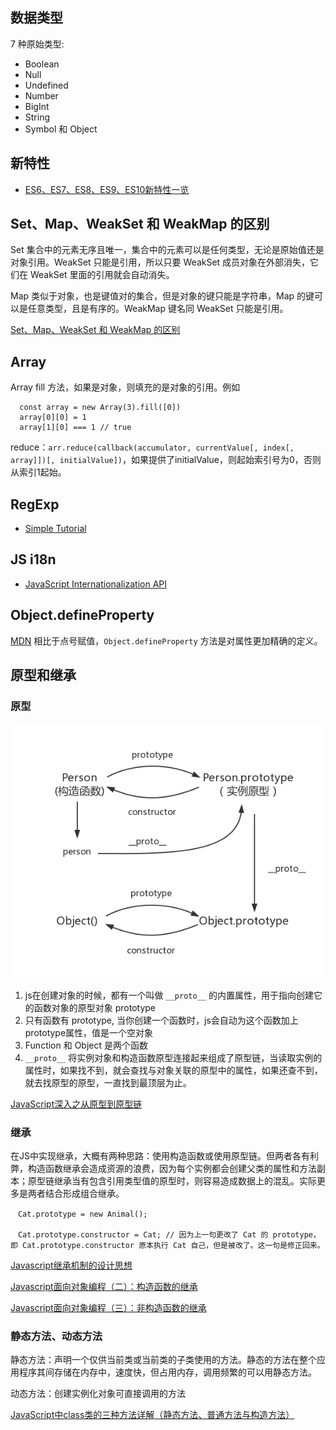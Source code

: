 ## 数据类型

7 种原始类型:
* Boolean
* Null
* Undefined
* Number
* BigInt
* String
* Symbol
和 Object

## 新特性

* [ES6、ES7、ES8、ES9、ES10新特性一览](https://juejin.im/post/5ca2e1935188254416288eb2)

## Set、Map、WeakSet 和 WeakMap 的区别

Set 集合中的元素无序且唯一，集合中的元素可以是任何类型，无论是原始值还是对象引用。WeakSet 只能是引用，所以只要 WeakSet 成员对象在外部消失，它们在 WeakSet 里面的引用就会自动消失。

Map 类似于对象，也是键值对的集合，但是对象的键只能是字符串，Map 的键可以是任意类型，且是有序的。WeakMap 键名同 WeakSet 只能是引用。

[Set、Map、WeakSet 和 WeakMap 的区别](https://juejin.im/post/5d39d14c518825625337f84e)

## Array
Array fill 方法，如果是对象，则填充的是对象的引用。例如
```
  const array = new Array(3).fill([0])
  array[0][0] = 1
  array[1][0] === 1 // true
```

reduce：`arr.reduce(callback(accumulator, currentValue[, index[, array]])[, initialValue])`，如果提供了initialValue，则起始索引号为0，否则从索引1起始。

## RegExp

* [Simple Tutorial](http://www.cnblogs.com/onepixel/p/5218904.html)

## JS i18n

* [JavaScript Internationalization API](https://marcoscaceres.github.io/jsi18n/)

## Object.defineProperty

[MDN](https://developer.mozilla.org/zh-CN/docs/Web/JavaScript/Reference/Global_Objects/Object/defineProperty) 相比于点号赋值，`Object.defineProperty` 方法是对属性更加精确的定义。

## 原型和继承

### 原型

![](../../assets/prototype.png)

1. js在创建对象的时候，都有一个叫做 `__proto__` 的内置属性，用于指向创建它的函数对象的原型对象 prototype
2. 只有函数有 prototype, 当你创建一个函数时，js会自动为这个函数加上prototype属性，值是一个空对象
3. Function 和 Object 是两个函数
4. `__proto__` 将实例对象和构造函数原型连接起来组成了原型链，当读取实例的属性时，如果找不到，就会查找与对象关联的原型中的属性，如果还查不到，就去找原型的原型，一直找到最顶层为止。

[JavaScript深入之从原型到原型链](https://github.com/mqyqingfeng/blog/issues/2)

### 继承

在JS中实现继承，大概有两种思路：使用构造函数或使用原型链。但两者各有利弊，构造函数继承会造成资源的浪费，因为每个实例都会创建父类的属性和方法副本；原型链继承当有包含引用类型值的原型时，则容易造成数据上的混乱。实际更多是两者结合形成组合继承。

```
　Cat.prototype = new Animal();

　Cat.prototype.constructor = Cat; // 因为上一句更改了 Cat 的 prototype，即 Cat.prototype.constructor 原本执行 Cat 自己，但是被改了。这一句是修正回来。
```

[Javascript继承机制的设计思想](http://www.ruanyifeng.com/blog/2011/06/designing_ideas_of_inheritance_mechanism_in_javascript.html)

[Javascript面向对象编程（二）：构造函数的继承](http://www.ruanyifeng.com/blog/2010/05/object-oriented_javascript_inheritance.html)

[Javascript面向对象编程（三）：非构造函数的继承](http://www.ruanyifeng.com/blog/2010/05/object-oriented_javascript_inheritance_continued.html)

### 静态方法、动态方法

静态方法：声明一个仅供当前类或当前类的子类使用的方法。静态的方法在整个应用程序其间存储在内存中，速度快，但占用内存，调用频繁的可以用静态方法。

动态方法：创建实例化对象可直接调用的方法	

[JavaScript中class类的三种方法详解（静态方法、普通方法与构造方法）](https://blog.csdn.net/momDIY/article/details/79997793)
